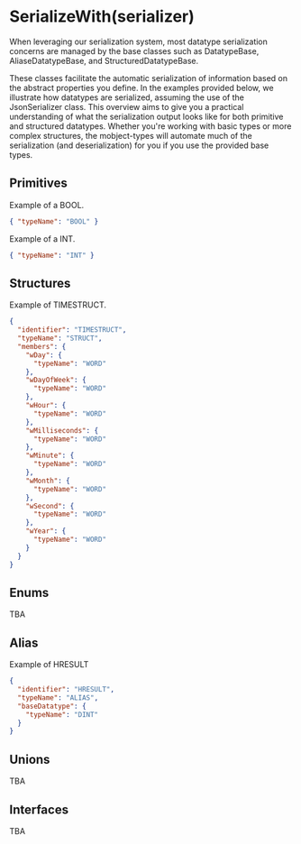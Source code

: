 # SerializeWith(serializer)

When leveraging our serialization system, most datatype serialization concerns are managed by the base classes such as DatatypeBase, AliaseDatatypeBase, and StructuredDatatypeBase.

These classes facilitate the automatic serialization of information based on the abstract properties you define. In the examples provided below, we illustrate how datatypes are serialized, assuming the use of the JsonSerializer class. This overview aims to give you a practical understanding of what the serialization output looks like for both primitive and structured datatypes. Whether you're working with basic types or more complex structures, the mobject-types will automate much of the serialization (and deserialization) for you if you use the provided base types.

## Primitives

Example of a BOOL.

```json
{ "typeName": "BOOL" }
```

Example of a INT.

```json
{ "typeName": "INT" }
```

## Structures

Example of TIMESTRUCT.

```json
{
  "identifier": "TIMESTRUCT",
  "typeName": "STRUCT",
  "members": {
    "wDay": {
      "typeName": "WORD"
    },
    "wDayOfWeek": {
      "typeName": "WORD"
    },
    "wHour": {
      "typeName": "WORD"
    },
    "wMilliseconds": {
      "typeName": "WORD"
    },
    "wMinute": {
      "typeName": "WORD"
    },
    "wMonth": {
      "typeName": "WORD"
    },
    "wSecond": {
      "typeName": "WORD"
    },
    "wYear": {
      "typeName": "WORD"
    }
  }
}
```

## Enums

TBA

## Alias

Example of HRESULT

```json
{
  "identifier": "HRESULT",
  "typeName": "ALIAS",
  "baseDatatype": {
    "typeName": "DINT"
  }
}
```

## Unions

TBA

## Interfaces

TBA
